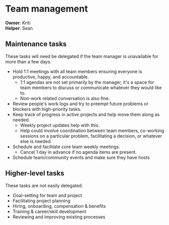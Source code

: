 # Team management

**Owner**: Kriti  
**Helper**: Sean

## Maintenance tasks
These tasks will need be delegated if the team manager is unavailable for more than a few days.

- Hold 1:1 meetings with all team members ensuring everyone is productive, happy, and accountable.
	- 1:1 agendas are not set primarily by the manager, it's a space for team members to discuss or communicate whatever they would like to.
	- Non-work related conversation is also fine.
- Review people's work logs and try to preempt future problems or blockers with high-priority tasks.
- Keep track of progress in active projects and help move them along as needed.
	- Weekly project updates help with this.
	- Help could involve coordination between team members, co-working sessions on a particular problem, facilitating a decision, or whatever else is needed.
- Schedule and facilitate core team weekly meetings.
	- Cancel 1 day in advance if no agenda items are present.
- Schedule team/community events and make sure they have hosts

## Higher-level tasks
These tasks are not easily delegated.

- Goal-setting for team and project
- Facilitating project planning
- Hiring, onboarding, compensation & benefits
- Training & career/skill development
- Reviewing and improving existing processes
